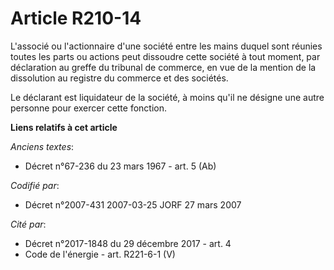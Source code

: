 # Article R210-14

L'associé ou l'actionnaire d'une société entre les mains duquel sont réunies toutes les parts ou actions peut dissoudre cette
société à tout moment, par déclaration au greffe du tribunal de commerce, en vue de la mention de la dissolution au registre
du commerce et des sociétés.

Le déclarant est liquidateur de la société, à moins qu'il ne désigne une autre personne pour exercer cette fonction.

**Liens relatifs à cet article**

_Anciens textes_:

  - Décret n°67-236 du 23 mars 1967 - art. 5 (Ab)

_Codifié par_:

  - Décret n°2007-431 2007-03-25 JORF 27 mars 2007

_Cité par_:

  - Décret n°2017-1848 du 29 décembre 2017 - art. 4
  - Code de l'énergie - art. R221-6-1 (V)
